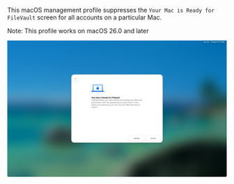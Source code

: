 This macOS management profile suppresses the `Your Mac is Ready for FileVault` screen for all accounts on a particular Mac.

Note: This profile works on macOS 26.0 and later

![](readme_images/SkipFileVaultSetup.png)